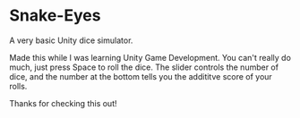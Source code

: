 # Snake-Eyes
A very basic Unity dice simulator.

Made this while I was learning Unity Game Development. You can't really do much, just press Space to roll the dice. The slider controls the number of dice, and the number at the bottom tells you the addititve score of your rolls.

Thanks for checking this out!
